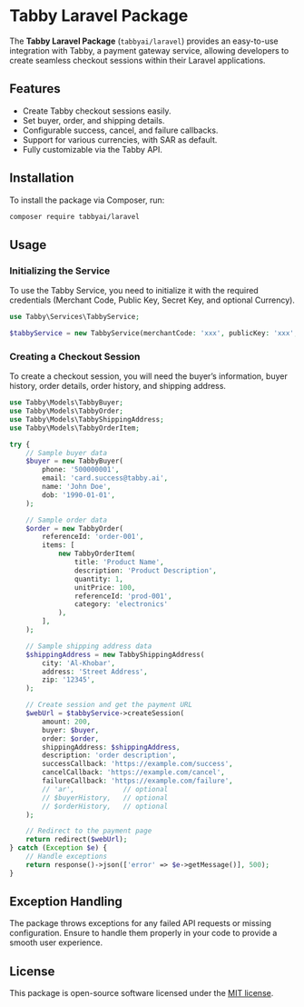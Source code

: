 # Tabby Laravel Package

The **Tabby Laravel Package** (`tabbyai/laravel`) provides an easy-to-use integration with Tabby, a payment gateway service, allowing developers to create seamless checkout sessions within their Laravel applications.

## Features

- Create Tabby checkout sessions easily.
- Set buyer, order, and shipping details.
- Configurable success, cancel, and failure callbacks.
- Support for various currencies, with SAR as default.
- Fully customizable via the Tabby API.

## Installation

To install the package via Composer, run:

```bash
composer require tabbyai/laravel
```

## Usage

### Initializing the Service

To use the Tabby Service, you need to initialize it with the required credentials (Merchant Code, Public Key, Secret Key, and optional Currency).

```php
use Tabby\Services\TabbyService;

$tabbyService = new TabbyService(merchantCode: 'xxx', publicKey: 'xxx', secretKey: 'xxx');
```

### Creating a Checkout Session

To create a checkout session, you will need the buyer’s information, buyer history, order details, order history, and shipping address.

```php
use Tabby\Models\TabbyBuyer;
use Tabby\Models\TabbyOrder;
use Tabby\Models\TabbyShippingAddress;
use Tabby\Models\TabbyOrderItem;

try {
    // Sample buyer data
    $buyer = new TabbyBuyer(
        phone: '500000001',
        email: 'card.success@tabby.ai',
        name: 'John Doe',
        dob: '1990-01-01',
    );

    // Sample order data
    $order = new TabbyOrder(
        referenceId: 'order-001',
        items: [
            new TabbyOrderItem(
                title: 'Product Name',
                description: 'Product Description',
                quantity: 1,
                unitPrice: 100,
                referenceId: 'prod-001',
                category: 'electronics'
            ),
        ],
    );

    // Sample shipping address data
    $shippingAddress = new TabbyShippingAddress(
        city: 'Al-Khobar',
        address: 'Street Address',
        zip: '12345',
    );

    // Create session and get the payment URL
    $webUrl = $tabbyService->createSession(
        amount: 200,
        buyer: $buyer,
        order: $order,
        shippingAddress: $shippingAddress,
        description: 'order description',
        successCallback: 'https://example.com/success',
        cancelCallback: 'https://example.com/cancel',
        failureCallback: 'https://example.com/failure',
        // 'ar',            // optional
        // $buyerHistory,   // optional
        // $orderHistory,   // optional
    );

    // Redirect to the payment page
    return redirect($webUrl);
} catch (Exception $e) {
    // Handle exceptions
    return response()->json(['error' => $e->getMessage()], 500);
}
```

## Exception Handling

The package throws exceptions for any failed API requests or missing configuration. Ensure to handle them properly in your code to provide a smooth user experience.

## License

This package is open-source software licensed under the [MIT license](LICENSE).
